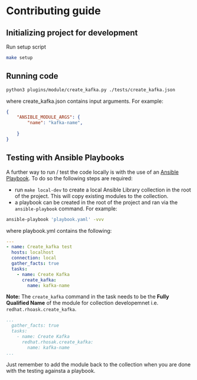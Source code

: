 # Contributing guide

## Initializing project for development

Run setup script

```bash
make setup
```


## Running code

```bash
python3 plugins/module/create_kafka.py ./tests/create_kafka.json
```

where create_kafka.json contains input arguments. For example:

```json
{
    "ANSIBLE_MODULE_ARGS": {
        "name": "kafka-name",
        
    }
}
```
## Testing with Ansible Playbooks
A further way to run / test the code locally is with the use of an [Ansible Playbook](https://docs.ansible.com/ansible/latest/dev_guide/developing_modules_general.html#verifying-your-module-code-in-a-playbook). 
To do so the following steps are required:

- run `make local-dev` to create a local Ansible Library collection in the root of the project. This will copy existing modules to the collection. 
- a playbook can be created in the root of the project and ran via the `ansible-playbook` command. For example:

```bash
ansible-playbook 'playbook.yaml' -vvv
```

where playbook.yml contains the following:

```yaml
---
- name: Create_kafka test
  hosts: localhost
  connection: local
  gather_facts: true
  tasks:
    - name: Create Kafka
      create_kafka:
        name: kafka-name
```

**Note:**
The `create_kafka` command in the task needs to be the **Fully Qualified Name** of the module for collection developemnet i.e. `redhat.rhoask.create_kafka`.


```yaml
...
  gather_facts: true
  tasks:
    - name: Create Kafka
      redhat.rhosak.create_kafka:
        name: kafka-name
...
```
Just remember to add the module back to the collection when you are done with the testing againsta a playbook.
